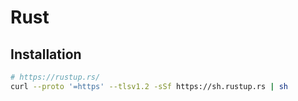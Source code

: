 # Rust

## Installation

```bash
# https://rustup.rs/
curl --proto '=https' --tlsv1.2 -sSf https://sh.rustup.rs | sh
```
